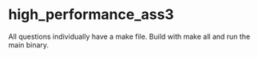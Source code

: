 # high_performance_ass3
All questions individually have a make file. Build with make all and run the main binary. 
